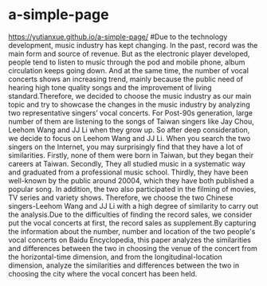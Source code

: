 # a-simple-page
https://yutianxue.github.io/a-simple-page/
#Due to the technology development, music industry has kept changing. In the past, record was the main form and source of revenue. But as the electronic player developed, people tend to listen to music through the pod and mobile phone, album circulation keeps going down. And at the same time, the number of vocal concerts shows an increasing trend, mainly because the public need of hearing high tone quality songs and the improvement of living standard.Therefore, we decided to choose the music industry as our main topic and try to showcase the changes in the music industry by analyzing two representative singers’ vocal concerts. 
For Post-90s generation, large number of them are listening to the songs of Taiwan singers like Jay Chou, Leehom Wang and JJ Li when they grow up. So after deep consideration, we decide to focus on Leehom Wang and JJ Li.
When you search the two singers on the Internet, you may surprisingly find that they have a lot of similarities. Firstly, none of them were born in Taiwan, but they began their careers at Taiwan. Secondly, They all studied music in a systematic way and graduated from a professional music school. Thirdly, they have been well-known by the public around 20004, which they have both published a popular song. In addition, the two also participated in the filming of movies, TV series and variety shows.
Therefore, we choose the two Chinese singers-Leehom Wang and JJ Li with a high degree of similarity to carry out the analysis.Due to the difficulties of finding the record sales, we consider put the vocal concerts at first, the record sales as supplement.By capturing the information about the number, number and location of the two people's vocal concerts on Baidu Encyclopedia, this paper analyzes the similarities and differences between the two in choosing the venue of the concert from the horizontal-time dimension, and from the longitudinal-location dimension, analyze the similarities and differences between the two in choosing the city where the vocal concert has been held.
